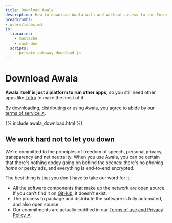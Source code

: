 ```yaml
---
title: Download Awala
description: How to download Awala with and without access to the Internet
breadcrumbs:
- users/index.md
js:
  libraries:
    - mustache
    - cash-dom
  scripts:
    - private_gateway_download.js
---
```


# Download Awala

**Awala itself is just a platform to run other apps**,
so you still need other apps like [Letro](https://letro.app/en/) to make the most of it.

By downloading, distributing or using Awala, you agree to abide by [our terms of service ↗](https://awala.network/legal/).

{% include awala_download.html %}

## We work hard not to let you down

We're committed to the principles of freedom of speech, personal privacy, transparency and net neutrality. When you use Awala, you can be certain that there's nothing dodgy going on behind the scenes: there's no _phoning home_ or pesky ads, and everything is end-to-end encrypted.

The best thing is that you don't have to take our word for it:

- All the software components that make up the network are open source. If you can't find it on [GitHub](https://github.com/search?q=topic%3Aawala+org%3Arelaycorp), it doesn't exist.
- The process to package and distribute the software is fully automated, and also open source.
- Our commitments are actually codified in our [Terms of use and Privacy Policy ↗](https://awala.network/legal/).
